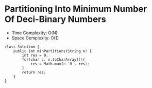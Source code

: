 # Partitioning Into Minimum Number Of Deci-Binary Numbers

- Time Complexity: O(N)
- Space Complexity: O(1)

```
class Solution {
    public int minPartitions(String n) {
        int res = 0;
        for(char c: n.toCharArray()){
            res = Math.max(c-'0', res);
        }
        return res;
    }
}
```
